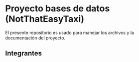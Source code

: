 # Proyecto bases de datos (NotThatEasyTaxi)

El presente repositorio es usado para manejar los archivos y la documentación del proyecto.

## Integrantes
